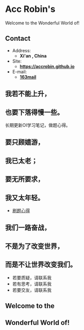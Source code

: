 # Acc Robin's

Welcome to the Wonderful World of!

<!-- .slide -->

## Contact

- Address: 
  - **Xi'an , China**
- Site:
  - **<https://accrobin.github.io>**
- E-mail:
  - **[163mail](mailto:wrb1939399136@163.com)**

<!-- .slide -->

## 我若不能上升，
## 也要下落得慢一些。

<!-- .slide vertical=true -->

长期更新OI学习笔记，做题心得。

<!-- .slide -->

## 要只顾嬉游，
## 我已太老；
## 要无所要求，
## 我又太年轻。

<!-- .slide vertical=true -->

- [刷题心得](https://accrobin.github.io/archive/)

<!-- .slide -->

## 我们一路奋战，
## 不是为了改变世界，
## 而是不让世界改变我们。

<!-- .slide vertical=true -->

- 若要质疑，请联系我
- 若有思考，请联系我
- 若要交友，请联系我

<!-- .slide -->

## Welcome to the 
## Wonderful World of!